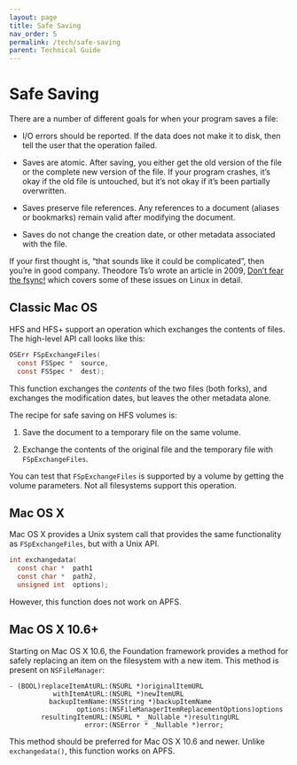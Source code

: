 ```yaml
---
layout: page
title: Safe Saving
nav_order: 5
permalink: /tech/safe-saving
parent: Technical Guide
---
```


# Safe Saving

There are a number of different goals for when your program saves a file:

- I/O errors should be reported. If the data does not make it to disk, then tell the user that the operation failed.

- Saves are atomic. After saving, you either get the old version of the file or the complete new version of the file. If your program crashes, it’s okay if the old file is untouched, but it’s not okay if it’s been partially overwritten.

- Saves preserve file references. Any references to a document (aliases or bookmarks) remain valid after modifying the document.

- Saves do not change the creation date, or other metadata associated with the file.

If your first thought is, “that sounds like it could be complicated”, then you’re in good company. Theodore Ts’o wrote an article in 2009, [Don’t fear the fsync!][tso-fsync] which covers some of these issues on Linux in detail.

[tso-fsync]: https://thunk.org/tytso/blog/2009/03/15/dont-fear-the-fsync/

## Classic Mac OS

HFS and HFS+ support an operation which exchanges the contents of files. The high-level API call looks like this:

```c
OSErr FSpExchangeFiles(
  const FSSpec *  source,
  const FSSpec *  dest);
```

This function exchanges the _contents_ of the two files (both forks), and exchanges the modification dates, but leaves the other metadata alone.

The recipe for safe saving on HFS volumes is:

1. Save the document to a temporary file on the same volume.

1. Exchange the contents of the original file and the temporary file with `FSpExchangeFiles`.

You can test that `FSpExchangeFiles` is supported by a volume by getting the volume parameters. Not all filesystems support this operation.

## Mac OS X

Mac OS X provides a Unix system call that provides the same functionality as `FSpExchangeFiles`, but with a Unix API.

```c
int exchangedata(
  const char *  path1
  const char *  path2,
  unsigned int  options);
```

However, this function does not work on APFS.

## Mac OS X 10.6+

Starting on Mac OS X 10.6, the Foundation framework provides a method for safely replacing an item on the filesystem with a new item. This method is present on `NSFileManager`:

```objc
- (BOOL)replaceItemAtURL:(NSURL *)originalItemURL
           withItemAtURL:(NSURL *)newItemURL
          backupItemName:(NSString *)backupItemName
                 options:(NSFileManagerItemReplacementOptions)options
        resultingItemURL:(NSURL * _Nullable *)resultingURL
                   error:(NSError * _Nullable *)error;
```

This method should be preferred for Mac OS X 10.6 and newer. Unlike `exchangedata()`, this function works on APFS.
